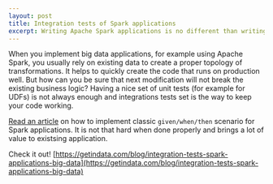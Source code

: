 ```yaml
---
layout: post
title: Integration tests of Spark applications
excerpt: Writing Apache Spark applications is no different than writing any other code - you should test it with both unit and integration tests. Unfortunately, even with the huge value they provide, integration tests of big data application are often skipped...
---
```


When you implement big data applications, for example using Apache Spark, you usually rely on existing data to create a proper topology of transformations. It helps to quickly create the code that runs on production well. But how can you be sure that next modification will not break the existing business logic? Having a nice set of unit tests (for example for UDFs) is not always enough and integrations tests set is the way to keep your code working.


[Read an article](https://getindata.com/blog/integration-tests-spark-applications-big-data) on how to implement classic `given/when/then` scenario for Spark applications. It is not that hard when done properly and brings a lot of value to existsing application.

Check it out! [https://getindata.com/blog/integration-tests-spark-applications-big-data](https://getindata.com/blog/integration-tests-spark-applications-big-data)
